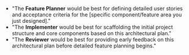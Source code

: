 - "The **Feature Planner** would be best for defining detailed user stories and acceptance criteria for the [specific component/feature area you just designed]."
- "The **Implementer** would be best for scaffolding the initial project structure and core components based on this architectural plan."
- "The **Reviewer** would be best for providing early feedback on this architectural plan before detailed feature planning begins." 
